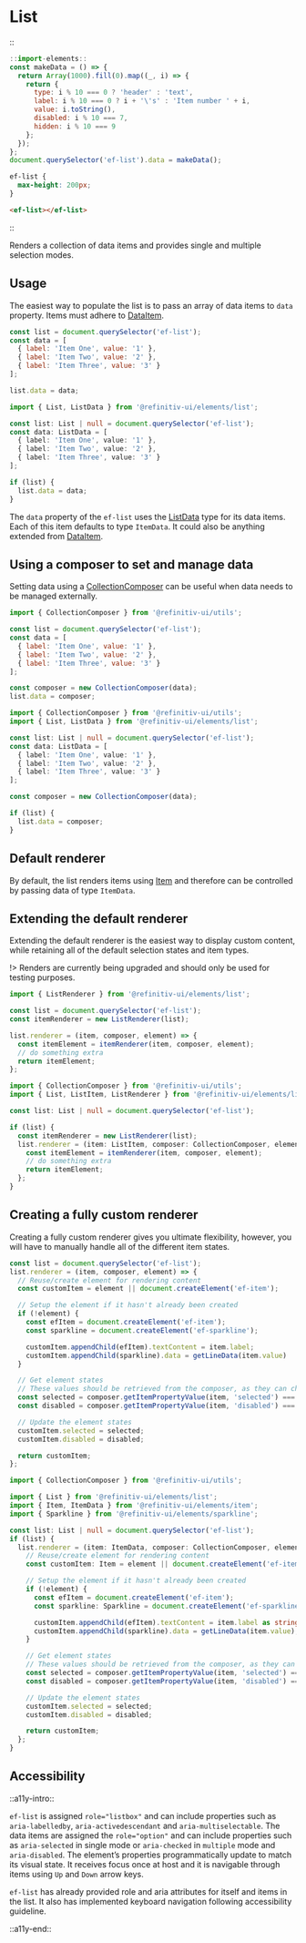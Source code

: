 <!--
type: page
title: List
location: ./elements/list
layout: default
language_tabs: [javascript, typescript]
-->

# List

::
```javascript
::import-elements::
const makeData = () => {
  return Array(1000).fill(0).map((_, i) => {
    return {
      type: i % 10 === 0 ? 'header' : 'text',
      label: i % 10 === 0 ? i + '\'s' : 'Item number ' + i,
      value: i.toString(),
      disabled: i % 10 === 7,
      hidden: i % 10 === 9
    };
  });
};
document.querySelector('ef-list').data = makeData();
```
```css
ef-list {
  max-height: 200px;
}
```
```html
<ef-list></ef-list>
```
::

Renders a collection of data items and provides single and multiple selection modes.

## Usage

The easiest way to populate the list is to pass an array of data items to `data` property. Items must adhere to [DataItem](./custom-components/utils/data-management#data-item).

```javascript
const list = document.querySelector('ef-list');
const data = [
  { label: 'Item One', value: '1' },
  { label: 'Item Two', value: '2' },
  { label: 'Item Three', value: '3' }
];

list.data = data;
```

```typescript
import { List, ListData } from '@refinitiv-ui/elements/list';

const list: List | null = document.querySelector('ef-list');
const data: ListData = [
  { label: 'Item One', value: '1' },
  { label: 'Item Two', value: '2' },
  { label: 'Item Three', value: '3' }
];

if (list) {
  list.data = data;
}
```

The `data` property of the `ef-list` uses the [ListData](https://github.com/Refinitiv/refinitiv-ui/blob/v7/packages/elements/src/list/helpers/types.ts) type for its data items. Each of this item defaults to type `ItemData`. It could also be anything extended from [DataItem](./custom-components/utils/data-management#data-item).

## Using a composer to set and manage data

Setting data using a [CollectionComposer](./custom-components/utils/data-management#collection-composer) can be useful when data needs to be managed externally.

```javascript
import { CollectionComposer } from '@refinitiv-ui/utils';

const list = document.querySelector('ef-list');
const data = [
  { label: 'Item One', value: '1' },
  { label: 'Item Two', value: '2' },
  { label: 'Item Three', value: '3' }
];

const composer = new CollectionComposer(data);
list.data = composer;
```

```typescript
import { CollectionComposer } from '@refinitiv-ui/utils';
import { List, ListData } from '@refinitiv-ui/elements/list';

const list: List | null = document.querySelector('ef-list');
const data: ListData = [
  { label: 'Item One', value: '1' },
  { label: 'Item Two', value: '2' },
  { label: 'Item Three', value: '3' }
];

const composer = new CollectionComposer(data);

if (list) {
  list.data = composer;
}
```

## Default renderer

By default, the list renders items using [Item](./elements/item) and therefore can be controlled by passing data of type `ItemData`.

## Extending the default renderer

Extending the default renderer is the easiest way to display custom content, while retaining all of the default selection states and item types.

!> Renders are currently being upgraded and should only be used for testing purposes.

```javascript
import { ListRenderer } from '@refinitiv-ui/elements/list';

const list = document.querySelector('ef-list');
const itemRenderer = new ListRenderer(list);

list.renderer = (item, composer, element) => {
  const itemElement = itemRenderer(item, composer, element);
  // do something extra
  return itemElement;
};
```

```typescript
import { CollectionComposer } from '@refinitiv-ui/utils';
import { List, ListItem, ListRenderer } from '@refinitiv-ui/elements/list';

const list: List | null = document.querySelector('ef-list');

if (list) {
  const itemRenderer = new ListRenderer(list);
  list.renderer = (item: ListItem, composer: CollectionComposer, element: HTMLElement) => {
    const itemElement = itemRenderer(item, composer, element);
    // do something extra
    return itemElement;
  };
}
```

## Creating a fully custom renderer

Creating a fully custom renderer gives you ultimate flexibility, however, you will have to manually handle all of the different item states.

```javascript
const list = document.querySelector('ef-list');
list.renderer = (item, composer, element) => {
  // Reuse/create element for rendering content
  const customItem = element || document.createElement('ef-item');

  // Setup the element if it hasn't already been created
  if (!element) {
    const efItem = document.createElement('ef-item');
    const sparkline = document.createElement('ef-sparkline');

    customItem.appendChild(efItem).textContent = item.label;
    customItem.appendChild(sparkline).data = getLineData(item.value)
  }

  // Get element states
  // These values should be retrieved from the composer, as they can change.
  const selected = composer.getItemPropertyValue(item, 'selected') === true;
  const disabled = composer.getItemPropertyValue(item, 'disabled') === true;

  // Update the element states
  customItem.selected = selected;
  customItem.disabled = disabled;

  return customItem;
};
```
```typescript
import { CollectionComposer } from '@refinitiv-ui/utils';

import { List } from '@refinitiv-ui/elements/list';
import { Item, ItemData } from '@refinitiv-ui/elements/item';
import { Sparkline } from '@refinitiv-ui/elements/sparkline';

const list: List | null = document.querySelector('ef-list');
if (list) {
  list.renderer = (item: ItemData, composer: CollectionComposer, element?: Item | undefined) => {
    // Reuse/create element for rendering content
    const customItem: Item = element || document.createElement('ef-item');

    // Setup the element if it hasn't already been created
    if (!element) {
      const efItem = document.createElement('ef-item');
      const sparkline: Sparkline = document.createElement('ef-sparkline');

      customItem.appendChild(efItem).textContent = item.label as string;
      customItem.appendChild(sparkline).data = getLineData(item.value);
    }

    // Get element states
    // These values should be retrieved from the composer, as they can change.
    const selected = composer.getItemPropertyValue(item, 'selected') === true;
    const disabled = composer.getItemPropertyValue(item, 'disabled') === true;

    // Update the element states
    customItem.selected = selected;
    customItem.disabled = disabled;

    return customItem;
  };
}

```

## Accessibility
::a11y-intro::

`ef-list` is assigned `role="listbox"` and can include properties such as `aria-labelledby`, `aria-activedescendant` and `aria-multiselectable`. The data items are assigned the `role="option"` and can include properties such as `aria-selected` in single mode or `aria-checked` in `multiple` mode and `aria-disabled`. The element’s properties programmatically update to match its visual state. It receives focus once at host and it is navigable through items using `Up` and `Down` arrow keys.

`ef-list` has already provided role and aria attributes for itself and items in the list. It also has implemented keyboard navigation following accessibility guideline.

::a11y-end::
